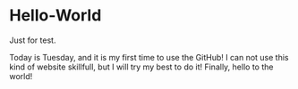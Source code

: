 # Hello-World
Just for test.

Today is Tuesday, and it is my first time to use the GitHub! 
I can not use this kind of website skillfull, but I will try my best to do it!
Finally, hello to the world!
